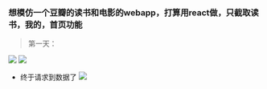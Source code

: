 ### 想模仿一个豆瓣的读书和电影的webapp，打算用react做，只截取读书，我的，首页功能
 > 第一天：

![](https://user-gold-cdn.xitu.io/2019/1/3/16813c41f88e7df5?w=401&h=696&f=png&s=8672)
![](https://user-gold-cdn.xitu.io/2019/1/16/168570694b108c5f?w=374&h=672&f=png&s=15049)

* 终于请求到数据了
![]('./2.gif')
